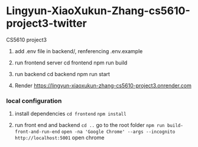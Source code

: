 # Lingyun-XiaoXukun-Zhang-cs5610-project3-twitter

CS5610 project3

1. add .env file in backend/, renferencing .env.example

2. run frontend server
   cd frontend
   npm run build

3. run backend
   cd backend
   npm run start

4. Render
   https://lingyun-xiaoxukun-zhang-cs5610-project3.onrender.com

### local configuration

1. install dependencies
   `cd frontend`
   `npm install`

2. run front end and backend
   `cd ..` go to the root folder
   `npm run build-front-and-run-end`
   `open -na 'Google Chrome' --args --incognito http://localhost:5001` open chrome
